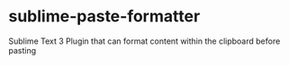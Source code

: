 sublime-paste-formatter
=======================

Sublime Text 3 Plugin that can format content within the clipboard before pasting
